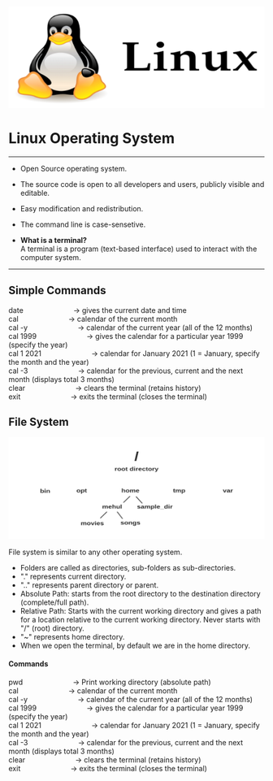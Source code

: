 <img src="logo.png"  width="600" height="200">    
  

# Linux Operating System    
  
   
---
+ Open Source operating system.    
+ The source code is open to all developers and users, publicly visible and editable. 
+ Easy modification and redistribution.
+ The command line is case-sensetive.    

+ **What is a terminal?**    
A terminal is a program (text-based interface) used to interact with the computer system.      

---   

## Simple Commands    
date &nbsp; &nbsp; &nbsp; &nbsp; &nbsp; &nbsp; &nbsp; &nbsp; &nbsp; &nbsp; &nbsp; &nbsp; -> gives the current date and time    
cal &nbsp; &nbsp; &nbsp; &nbsp; &nbsp; &nbsp; &nbsp; &nbsp; &nbsp; &nbsp; &nbsp; &nbsp; -> calendar of the current month       
cal -y &nbsp; &nbsp; &nbsp; &nbsp; &nbsp; &nbsp; &nbsp; &nbsp; &nbsp; &nbsp; &nbsp; &nbsp; -> calendar of the current year (all of the 12 months)    
cal 1999 &nbsp; &nbsp; &nbsp; &nbsp; &nbsp; &nbsp; &nbsp; &nbsp; &nbsp; &nbsp; &nbsp; &nbsp; -> gives the calendar for a particular year 1999 (specify the year)      
cal 1 2021 &nbsp; &nbsp; &nbsp; &nbsp; &nbsp; &nbsp; &nbsp; &nbsp; &nbsp; &nbsp; &nbsp; &nbsp; -> calendar for January 2021 (1 = January, specify the month and the year)  
cal -3 &nbsp; &nbsp; &nbsp; &nbsp; &nbsp; &nbsp; &nbsp; &nbsp; &nbsp; &nbsp; &nbsp; &nbsp; -> calendar for the previous, current and the next month (displays total 3 months)  
clear &nbsp; &nbsp; &nbsp; &nbsp; &nbsp; &nbsp; &nbsp; &nbsp; &nbsp; &nbsp; &nbsp; &nbsp;  -> clears the terminal (retains history)    
exit &nbsp; &nbsp; &nbsp; &nbsp; &nbsp; &nbsp; &nbsp; &nbsp; &nbsp; &nbsp; &nbsp; &nbsp;  -> exits the terminal (closes the terminal)    

   
## File System       

<img src="file_structure.png"  width="600" height="200">      

 File system is similar to any other operating system.    
 + Folders are called as directories, sub-folders as sub-directories.         
 + "." represents current directory.    
 + ".." represents parent directory or parent.     
 + Absolute Path: starts from the root directory to the destination directory (complete/full path).      
 + Relative Path: Starts with the current working directory and gives a path for a location relative to the current working directory. Never starts with "/" (root) directory.        
 + "~" represents home directory.
 + When we open the terminal, by default we are in the home directory.
       
#### Commands   
  
pwd &nbsp; &nbsp; &nbsp; &nbsp; &nbsp; &nbsp; &nbsp; &nbsp; &nbsp; &nbsp; &nbsp; &nbsp; -> Print working directory (absolute path)       
cal &nbsp; &nbsp; &nbsp; &nbsp; &nbsp; &nbsp; &nbsp; &nbsp; &nbsp; &nbsp; &nbsp; &nbsp; -> calendar of the current month       
cal -y &nbsp; &nbsp; &nbsp; &nbsp; &nbsp; &nbsp; &nbsp; &nbsp; &nbsp; &nbsp; &nbsp; &nbsp; -> calendar of the current year (all of the 12 months)    
cal 1999 &nbsp; &nbsp; &nbsp; &nbsp; &nbsp; &nbsp; &nbsp; &nbsp; &nbsp; &nbsp; &nbsp; &nbsp; -> gives the calendar for a particular year 1999 (specify the year)      
cal 1 2021 &nbsp; &nbsp; &nbsp; &nbsp; &nbsp; &nbsp; &nbsp; &nbsp; &nbsp; &nbsp; &nbsp; &nbsp; -> calendar for January 2021 (1 = January, specify the month and the year)  
cal -3 &nbsp; &nbsp; &nbsp; &nbsp; &nbsp; &nbsp; &nbsp; &nbsp; &nbsp; &nbsp; &nbsp; &nbsp; -> calendar for the previous, current and the next month (displays total 3 months)  
clear &nbsp; &nbsp; &nbsp; &nbsp; &nbsp; &nbsp; &nbsp; &nbsp; &nbsp; &nbsp; &nbsp; &nbsp;  -> clears the terminal (retains history)    
exit &nbsp; &nbsp; &nbsp; &nbsp; &nbsp; &nbsp; &nbsp; &nbsp; &nbsp; &nbsp; &nbsp; &nbsp;  -> exits the terminal (closes the terminal)      
  
